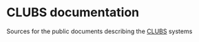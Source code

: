# CLUBS documentation
Sources for the public documents describing the [CLUBS](https://www.clubs-project.eu) systems
